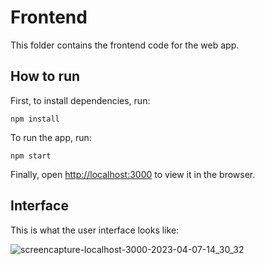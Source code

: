 # Frontend

This folder contains the frontend code for the web app.

## How to run

First, to install dependencies, run:

```
npm install
```

To run the app, run:

```
npm start
```

Finally, open [http://localhost:3000](http://localhost:3000) to view it in the browser.

## Interface

This is what the user interface looks like:

![screencapture-localhost-3000-2023-04-07-14_30_32](https://user-images.githubusercontent.com/43394060/230610478-66b9495b-2bac-44a2-a9d2-f71df0151e73.png)
